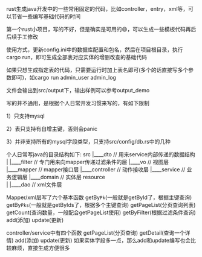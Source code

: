 rust生成java开发中的一些常用固定的代码，比如controller，entry，xml等，可以节省一些编写基础代码的时间

第一个rust小项目，写的不好，但是确实是可用的😄，可以生成一些模板代码再后后续手工修改

使用方式，更新config.ini中的数据库配置和包名，然后在项目根目录，执行cargo run，即可生成全部表对应实体的增删改查的基础代码

如果只想生成指定表的代码，只需要运行时加上表名即可(多个的话直接写多个参数即可)，如cargo run admin_user admin_log 

文件会输出到src/output下，输出样例可以参考output_demo


写的并不通用，是根据个人日常开发习惯来写的，有如下限制

1）只支持mysql

2）表只支持有自增主键，否则会panic

3）并非支持所有的mysql字段类型，只支持src/config/db.rs中的几种


个人日常写java的目录结构如下:
src
|____dto                        // 用来service内部传递的数据结构
| |____filter                   // 专门用来向mapper传递过滤条件的层
|____vo                         // 视图层
|____mapper                     // mapper接口层
|____controller                 // 动作接收层
|____service                    // 业务逻辑层
|____domain                     // 实体层
resource    
| |____dao                      // xml文件层



Mapper/xml层写了六个基本函数
getBy`Pk`(一般就是getById了，根据主键查询)
getBy`Pks`(一般就是getByIds了，根据多个主键查询)
getPageList(分页查询列表)
getCount(查询数量，一般配合getPageList使用)
getByFilter(根据过滤条件查询)
add(添加)
update(更新)


controller/service中有四个函数
getPageList(分页查询)
getDetail(查询一个详情)
add(添加)
update(更新)
如果实体字段多一点，那么add和update编写也会比较麻烦，直接生成方便很多
